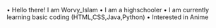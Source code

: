 • Hello there! I am Worvy_Islam
• I am a highschooler 
• I am currently learning basic coding (HTML,CSS,Java,Python)
• Interested in Anime

<!---
Worvy-Islam/Worvy-Islam is a ✨ special ✨ repository because its `README.md` (this file) appears on your GitHub profile.
You can click the Preview link to take a look at your changes.
--->
